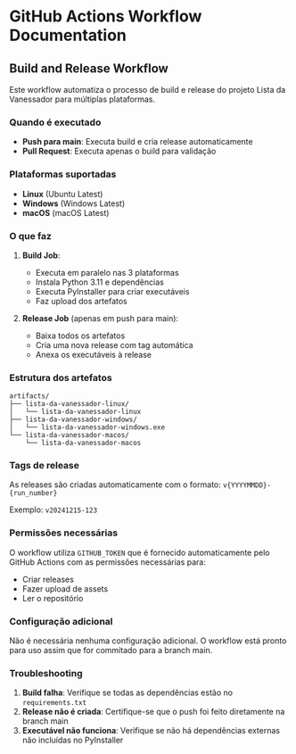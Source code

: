 # GitHub Actions Workflow Documentation

## Build and Release Workflow

Este workflow automatiza o processo de build e release do projeto Lista da Vanessador para múltiplas plataformas.

### Quando é executado

- **Push para main**: Executa build e cria release automaticamente
- **Pull Request**: Executa apenas o build para validação

### Plataformas suportadas

- **Linux** (Ubuntu Latest)
- **Windows** (Windows Latest)  
- **macOS** (macOS Latest)

### O que faz

1. **Build Job**: 
   - Executa em paralelo nas 3 plataformas
   - Instala Python 3.11 e dependências
   - Executa PyInstaller para criar executáveis
   - Faz upload dos artefatos

2. **Release Job** (apenas em push para main):
   - Baixa todos os artefatos
   - Cria uma nova release com tag automática
   - Anexa os executáveis à release

### Estrutura dos artefatos

```
artifacts/
├── lista-da-vanessador-linux/
│   └── lista-da-vanessador-linux
├── lista-da-vanessador-windows/
│   └── lista-da-vanessador-windows.exe
└── lista-da-vanessador-macos/
    └── lista-da-vanessador-macos
```

### Tags de release

As releases são criadas automaticamente com o formato:
`v{YYYYMMDD}-{run_number}`

Exemplo: `v20241215-123`

### Permissões necessárias

O workflow utiliza `GITHUB_TOKEN` que é fornecido automaticamente pelo GitHub Actions com as permissões necessárias para:
- Criar releases
- Fazer upload de assets
- Ler o repositório

### Configuração adicional

Não é necessária nenhuma configuração adicional. O workflow está pronto para uso assim que for commitado para a branch main.

### Troubleshooting

1. **Build falha**: Verifique se todas as dependências estão no `requirements.txt`
2. **Release não é criada**: Certifique-se que o push foi feito diretamente na branch main
3. **Executável não funciona**: Verifique se não há dependências externas não incluídas no PyInstaller